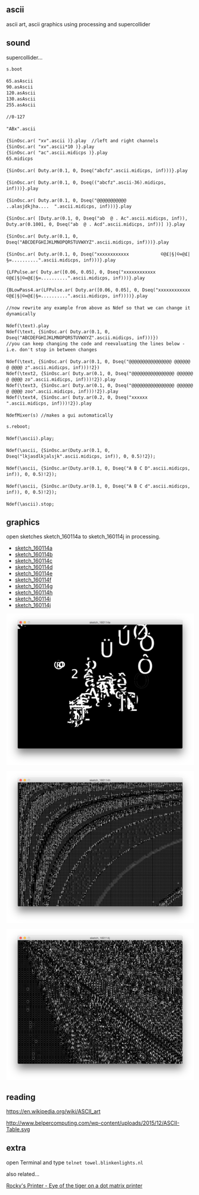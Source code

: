 ascii
--

ascii art, ascii graphics using processing and supercollider

sound
--

supercollider...

```supercollider
s.boot

65.asAscii
90.asAscii
120.asAscii
130.asAscii
255.asAscii

//0-127

"ABx".ascii

{SinOsc.ar( "xv".ascii )}.play  //left and right channels
{SinOsc.ar( "xv".ascii*10 )}.play
{SinOsc.ar( "ac".ascii.midicps )}.play
65.midicps

{SinOsc.ar( Duty.ar(0.1, 0, Dseq("abcfz".ascii.midicps, inf)))}.play

{SinOsc.ar( Duty.ar(0.1, 0, Dseq(("abcfz".ascii-36).midicps, inf)))}.play

{SinOsc.ar( Duty.ar(0.1, 0, Dseq("@@@@@@@@@@@                ..alasjdkjha....  ".ascii.midicps, inf)))}.play

{SinOsc.ar( [Duty.ar(0.1, 0, Dseq("ab  @ . Ac".ascii.midicps, inf)), Duty.ar(0.1001, 0, Dseq("ab  @ . Acd".ascii.midicps, inf))] )}.play

{SinOsc.ar( Duty.ar(0.1, 0, Dseq("ABCDEFGHIJKLMNOPQRSTUVWXYZ".ascii.midicps, inf)))}.play

{SinOsc.ar( Duty.ar(0.1, 0, Dseq("xxxxxxxxxxxx            ©@£|§|©∞@£|§∞..........".ascii.midicps, inf)))}.play

{LFPulse.ar( Duty.ar([0.06, 0.05], 0, Dseq("xxxxxxxxxxxx            ©@£|§|©∞@£|§∞..........".ascii.midicps, inf)))}.play

{BLowPass4.ar(LFPulse.ar( Duty.ar([0.06, 0.05], 0, Dseq("xxxxxxxxxxxx            ©@£|§|©∞@£|§∞..........".ascii.midicps, inf))))}.play

//now rewrite any example from above as Ndef so that we can change it dynamically

Ndef(\text).play
Ndef(\text, {SinOsc.ar( Duty.ar(0.1, 0, Dseq("ABCDEFGHIJKLMNOPQRSTUVWXYZ".ascii.midicps, inf)))})
//you can keep changing the code and reevaluating the lines below - i.e. don't stop in between changes

Ndef(\text, {SinOsc.ar( Duty.ar(0.1, 0, Dseq("@@@@@@@@@@@@@@@@ @@@@@@ @ @@@@ z".ascii.midicps, inf)))!2})
Ndef(\text2, {SinOsc.ar( Duty.ar(0.1, 0, Dseq("@@@@@@@@@@@@@@@@ @@@@@@ @ @@@@ zo".ascii.midicps, inf)))!2}).play
Ndef(\text3, {SinOsc.ar( Duty.ar(0.1, 0, Dseq("@@@@@@@@@@@@@@@@ @@@@@@ @ @@@@ zoo".ascii.midicps, inf)))!2}).play
Ndef(\text4, {SinOsc.ar( Duty.ar(0.2, 0, Dseq("xxxxxx   ".ascii.midicps, inf)))!2}).play

NdefMixer(s) //makes a gui automatically
```

```supercollider
s.reboot;

Ndef(\ascii).play;

Ndef(\ascii, {SinOsc.ar(Duty.ar(0.1, 0, Dseq("lkjasdlkjalsjk".ascii.midicps, inf)), 0, 0.5)!2});

Ndef(\ascii, {SinOsc.ar(Duty.ar(0.1, 0, Dseq("A B C D".ascii.midicps, inf)), 0, 0.5)!2});

Ndef(\ascii, {SinOsc.ar(Duty.ar(0.1, 0, Dseq("A B C d".ascii.midicps, inf)), 0, 0.5)!2});

Ndef(\ascii).stop;
```

graphics
--

open sketches sketch_160114a to sketch_160114j in processing.

* [sketch_160114a](https://github.com/redFrik/udk14-Clicks_and_Cuts/tree/master/udk160114/sketch_160114a/sketch_160114a.pde)
* [sketch_160114b](https://github.com/redFrik/udk14-Clicks_and_Cuts/tree/master/udk160114/sketch_160114b/sketch_160114b.pde)
* [sketch_160114c](https://github.com/redFrik/udk14-Clicks_and_Cuts/tree/master/udk160114/sketch_160114c/sketch_160114c.pde)
* [sketch_160114d](https://github.com/redFrik/udk14-Clicks_and_Cuts/tree/master/udk160114/sketch_160114d/sketch_160114d.pde)
* [sketch_160114e](https://github.com/redFrik/udk14-Clicks_and_Cuts/tree/master/udk160114/sketch_160114e/sketch_160114e.pde)
* [sketch_160114f](https://github.com/redFrik/udk14-Clicks_and_Cuts/tree/master/udk160114/sketch_160114f/sketch_160114f.pde)
* [sketch_160114g](https://github.com/redFrik/udk14-Clicks_and_Cuts/tree/master/udk160114/sketch_160114g/sketch_160114g.pde)
* [sketch_160114h](https://github.com/redFrik/udk14-Clicks_and_Cuts/tree/master/udk160114/sketch_160114h/sketch_160114h.pde)
* [sketch_160114i](https://github.com/redFrik/udk14-Clicks_and_Cuts/tree/master/udk160114/sketch_160114i/sketch_160114i.pde)
* [sketch_160114j](https://github.com/redFrik/udk14-Clicks_and_Cuts/tree/master/udk160114/sketch_160114j/sketch_160114j.pde)

![ascii0.png](ascii0.png?raw=true "ascii0.png")

![ascii1.png](ascii1.png?raw=true "ascii1.png")

![ascii2.png](ascii2.png?raw=true "ascii2.png")

reading
--

<https://en.wikipedia.org/wiki/ASCII_art>

<http://www.belpercomputing.com/wp-content/uploads/2015/12/ASCII-Table.svg>

extra
--

open Terminal and type `telnet towel.blinkenlights.nl`

also related...

[Rocky's Printer - Eye of the tiger on a dot matrix printer ](https://www.youtube.com/watch?v=u8I6qt_Z0Cg)

